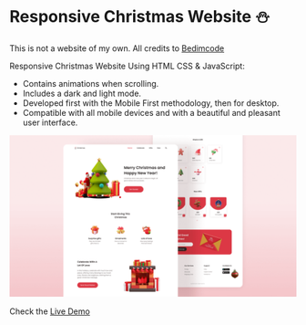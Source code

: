 # Responsive Christmas Website ⛄️

This is not a website of my own. All credits to [Bedimcode](https://www.youtube.com/c/Bedimcode)

Responsive Christmas Website Using HTML CSS & JavaScript:
- Contains animations when scrolling.
- Includes a dark and light mode.
- Developed first with the Mobile First methodology, then for desktop.
- Compatible with all mobile devices and with a beautiful and pleasant user interface.


![preview img](/preview.png)



Check the [Live Demo](https://facundo-martin.github.io/Responsive-Christmas-website/)
